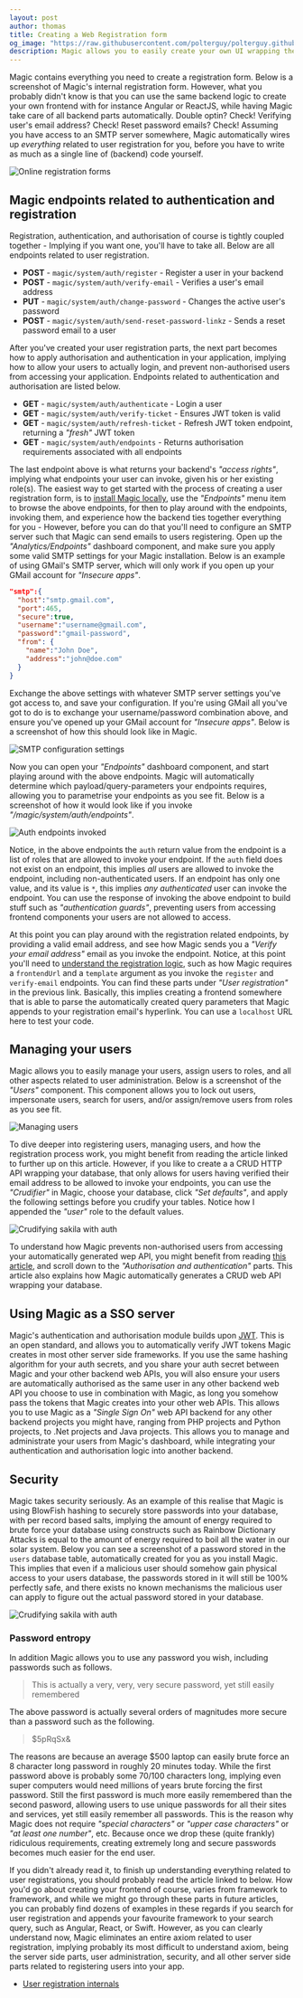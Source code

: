 ```yaml
---
layout: post
author: thomas
title: Creating a Web Registration form
og_image: "https://raw.githubusercontent.com/polterguy/polterguy.github.io/master/images/blogs/online-registration.jpg"
description: Magic allows you to easily create your own UI wrapping the existing HTTP backend endpoints to create your own custom registration form.
---
```


Magic contains everything you need to create a registration form. Below is a screenshot of Magic's
internal registration form. However, what you probably didn't know is that you can use the same backend
logic to create your own frontend with for instance Angular or ReactJS, while having Magic take care
of all backend parts automatically. Double optin? Check! Verifying user's email address? Check! Reset
password emails? Check! Assuming you have access to an SMTP server somewhere, Magic automatically wires
up _everything_ related to user registration for you, before you have to write as much as a single line
of (backend) code yourself.

![Online registration forms](https://raw.githubusercontent.com/polterguy/polterguy.github.io/master/images/blogs/online-registration.jpg)


## Magic endpoints related to authentication and registration

Registration, authentication, and authorisation of course is tightly coupled together - Implying if you want one,
you'll have to take all. Below are all endpoints related to user registration.

* __POST__ - `magic/system/auth/register` - Register a user in your backend
* __POST__ - `magic/system/auth/verify-email` - Verifies a user's email address
* __PUT__ - `magic/system/auth/change-password` - Changes the active user's password
* __POST__ - `magic/system/auth/send-reset-password-linkz` - Sends a reset password email to a user

After you've created your user registration parts, the next part becomes how to apply authorisation
and authentication in your application, implying how to allow your users to actually login, and
prevent non-authorised users from accessing your application. Endpoints related to authentication and
authorisation are listed below.

* __GET__ - `magic/system/auth/authenticate` - Login a user
* __GET__ - `magic/system/auth/verify-ticket` - Ensures JWT token is valid
* __GET__ - `magic/system/auth/refresh-ticket` - Refresh JWT token endpoint, returning a _"fresh"_ JWT token
* __GET__ - `magic/system/auth/endpoints` - Returns authorisation requirements associated with all endpoints

The last endpoint above is what returns your backend's _"access rights"_, implying what endpoints
your user can invoke, given his or her existing role(s). The easiest way to get started with the process
of creating a user registration form, is to [install Magic locally](/tutorials/getting-started/), use
the _"Endpoints"_ menu item to browse the above endpoints, for then to play around with the endpoints,
invoking them, and experience how the backend ties together everything for you - However, before you can
do that you'll need to configure an SMTP server such that Magic can send emails to users registering.
Open up the _"Analytics/Endpoints"_ dashboard component, and make sure you apply some valid SMTP settings
for your Magic installation. Below is an example of using GMail's SMTP server, which will only work if
you open up your GMail account for _"Insecure apps"_.

```json
"smtp":{
  "host":"smtp.gmail.com",
  "port":465,
  "secure":true,
  "username":"username@gmail.com",
  "password":"gmail-password",
  "from": {
    "name":"John Doe",
    "address":"john@doe.com"
  }
}
```

Exchange the above settings with whatever SMTP server settings you've got access to, and save
your configuration. If you're using GMail all you've got to do is to exchange your username/password combination
above, and ensure you've opened up your GMail account for _"Insecure apps"_. Below is a screenshot of how
this should look like in Magic.

![SMTP configuration settings](https://raw.githubusercontent.com/polterguy/polterguy.github.io/master/images/blogs/smtp-config.jpg)

Now you can open your _"Endpoints"_ dashboard component, and start playing around with the above
endpoints. Magic will automatically determine which payload/query-parameters your endpoints
requires, allowing you to parametrise your endpoints as you see fit. Below is a screenshot of
how it would look like if you invoke _"/magic/system/auth/endpoints"_.

![Auth endpoints invoked](https://raw.githubusercontent.com/polterguy/polterguy.github.io/master/images/blogs/auth-endpoints.jpg)

Notice, in the above endpoints the `auth` return value from the endpoint is a list of roles that are
allowed to invoke your endpoint. If the `auth` field does not exist on an endpoint, this implies _all_
users are allowed to invoke the endpoint, including non-authenticated users. If an endpoint has
only one value, and its value is `*`, this implies _any authenticated_ user can invoke the endpoint.
You can use the response of invoking the above endpoint to build stuff such as _"authentication guards"_,
preventing users from accessing frontend components your users are not allowed to access.

At this point you can play around with the registration related endpoints, by providing a valid
email address, and see how Magic sends you a _"Verify your email address"_ email as you invoke the
endpoint. Notice, at this point you'll need to [understand the registration logic](/tutorials/registering/),
such as how Magic requires a `frontendUrl` and a `template` argument as you invoke the `register`
and `verify-email` endpoints. You can find these parts under _"User registration"_ in the previous link.
Basically, this implies creating a frontend somewhere that is able to parse the automatically created
query parameters that Magic appends to your registration email's hyperlink. You can use
a `localhost` URL here to test your code.

## Managing your users

Magic allows you to easily manage your users, assign users to roles, and all other aspects related to
user administration. Below is a screenshot of the _"Users"_ component. This component allows you to
lock out users, impersonate users, search for users, and/or assign/remove users from roles as you see fit.

![Managing users](https://raw.githubusercontent.com/polterguy/polterguy.github.io/master/images/registered-user.jpg)

To dive deeper into registering users, managing users, and how the registration process work, you might
benefit from reading the article linked to further up on this article. However, if you like to create a a CRUD HTTP
API wrapping your database, that only allows for users having verified their email address to be allowed
to invoke your endpoints, you can use the _"Crudifier"_ in Magic, choose your database, click _"Set defaults"_,
and apply the following settings before you crudify your tables. Notice how I appended the _"user"_ role to the
default values.

![Crudifying sakila with auth](https://raw.githubusercontent.com/polterguy/polterguy.github.io/master/images/blogs/sakila-user-authentication.jpg)

To understand how Magic prevents non-authorised users from accessing your automatically generated wep API,
you might benefit from reading [this article](/tutorials/database-crud/), and scroll down to
the _"Authorisation and authentication"_ parts. This article also explains how Magic automatically generates
a CRUD web API wrapping your database.

## Using Magic as a SSO server

Magic's authentication and authorisation module builds upon [JWT](https://jwt.io). This is an open standard,
and allows you to automatically verify JWT tokens Magic creates in most other server side frameworks. If
you use the same hashing algorithm for your auth secrets, and you share your auth secret between Magic and
your other backend web APIs, you will also ensure your users are automatically authorised as the same user
in any other backend web API you choose to use in combination with Magic, as long you somehow pass the tokens
that Magic creates into your other web APIs. This allows you to use Magic as a _"Single Sign On"_ web API
backend for any other backend projects you might have, ranging from PHP projects and Python projects, to .Net
projects and Java projects. This allows you to manage and administrate your users from Magic's dashboard,
while integrating your authentication and authorisation logic into another backend.

## Security

Magic takes security seriously. As an example of this realise that Magic is using BlowFish hashing to
securely store passwords into your database, with per record based salts, implying the amount of energy
required to brute force your database using constructs such as Rainbow Dictionary Attacks is equal to
the amount of energy required to boil all the water in our solar system. Below you can see a screenshot
of a password stored in the `users` database table, automatically created for you as you install Magic.
This implies that even if a malicious user should somehow gain physical access to your users database,
the passwords stored in it will still be 100% perfectly safe, and there exists no known mechanisms
the malicious user can apply to figure out the actual password stored in your database.

![Crudifying sakila with auth](https://raw.githubusercontent.com/polterguy/polterguy.github.io/master/images/blowfish.jpg)

### Password entropy

In addition Magic allows you to use any password you wish, including passwords such as follows.

> This is actually a very, very, very secure password, yet still easily remembered

The above password is actually several orders of magnitudes more secure than a password such as the
following.

> $5pRqSx&

The reasons are because an average $500 laptop can easily brute force an 8 character long password in
roughly 20 minutes today. While the first password above is probably some 70/100 characters long,
implying even super computers would need millions of years brute forcing the first password. Still
the first password is much more easily remembered than the second pasword, allowing users to use unique
passwords for all their sites and services, yet still easily remember all passwords. This is the reason
why Magic does not require _"special characters"_ or _"upper case characters"_ or _"at least one number"_,
etc. Because once we drop these (quite frankly) ridiculous requirements, creating extremely long and
secure passwords becomes much easier for the end user.

If you didn't already read it, to finish up understanding everything related to user registrations,
you should probably read the article linked to below. How you'd go about creating your frontend of course,
varies from framework to framework, and while we might go through these parts in future articles, you
can probably find dozens of examples in these regards if you search for user registration and appends
your favourite framework to your search query, such as Angular, React, or Swift. However, as you can
clearly understand now, Magic eliminates an entire axiom related to user registration, implying probably
its most difficult to understand axiom, being the server side parts, user administration, security,
and all other server side parts related to registering users into your app.

* [User registration internals](/tutorials/registering/)
